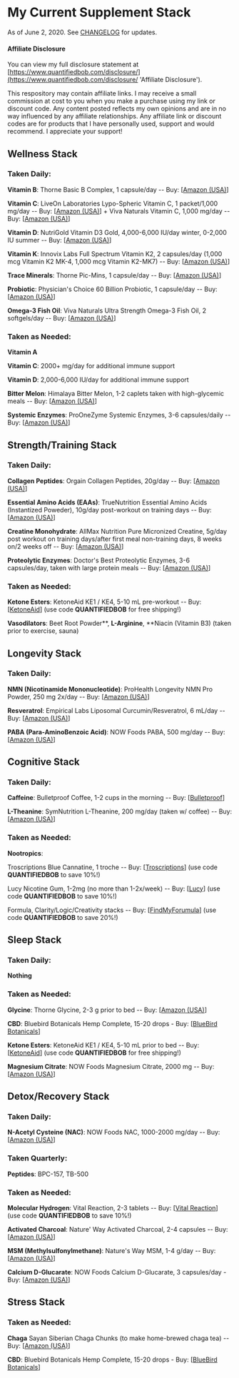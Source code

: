 # My Current Supplement Stack

As of June 2, 2020. See [CHANGELOG](CHANGELOG.md) for updates.

#### Affiliate Disclosure

You can view my full disclosure statement at [https://www.quantifiedbob.com/disclosure/](https://www.quantifiedbob.com/disclosure/ 'Affiliate Disclosure').

This respository may contain affiliate links. I may receive a small commission at cost to you when you make a purchase using my link or discount code. Any content posted reflects my own opinions and are in no way influenced by any affiliate relationships. Any affiliate link or discount codes are for products that I have personally used, support and would recommend. I appreciate your support!

## Wellness Stack

### Taken Daily:

**Vitamin B**: Thorne Basic B Complex, 1 capsule/day -- Buy: [[Amazon (USA)](https://www.quantifiedbob.com/go/thorne-basic-b-complex-az/)]

**Vitamin C**: LiveOn Laboratories Lypo-Spheric Vitamin C, 1 packet/1,000 mg/day -- Buy: [[Amazon (USA)](https://www.quantifiedbob.com/go/lypo-spheric-vitamin-c-az/)] + Viva Naturals Vitamin C, 1,000 mg/day -- Buy: [[Amazon (USA)](https://www.quantifiedbob.com/go/viva-naturals-vitamin-c-az/)]

**Vitamin D**: NutriGold Vitamin D3 Gold, 4,000-6,000 IU/day winter, 0-2,000 IU summer -- Buy: [[Amazon (USA)](https://www.quantifiedbob.com/go/nutrigold-vitamin-d-gold-az/)]

**Vitamin K**: Innovix Labs Full Spectrum Vitamin K2, 2 capsules/day (1,000 mcg Vitamin K2 MK-4, 1,000 mcg Vitamin K2-MK7) -- Buy: [[Amazon (USA)](https://www.quantifiedbob.com/go/innovix-labs-vitamin-k2-az/)]

**Trace Minerals**: Thorne Pic-Mins, 1 capsule/day -- Buy: [[Amazon (USA)](https://www.quantifiedbob.com/go/thorne-pic-mins-az/)]

**Probiotic**: Physician's Choice 60 Billion Probiotic, 1 capsule/day -- Buy: [[Amazon (USA)](https://www.quantifiedbob.com/go/physicians-choice-60-billion-probiotic-az/)]

**Omega-3 Fish Oil**: Viva Naturals Ultra Strength Omega-3 Fish Oil, 2 softgels/day -- Buy: [[Amazon (USA)](https://www.quantifiedbob.com/go/viva-naturals-omega-3-fish-oil-az/)]

### Taken as Needed:

**Vitamin A**

**Vitamin C**: 2000+ mg/day for additional immune support

**Vitamin D**: 2,000-6,000 IU/day for additional immune support

**Bitter Melon**: Himalaya Bitter Melon, 1-2 caplets taken with high-glycemic meals -- Buy: [[Amazon (USA)](https://www.quantifiedbob.com/go/himalaya-organic-bitter-melon-az/)]

**Systemic Enzymes**: ProOneZyme Systemic Enzymes, 3-6 capsules/daily -- Buy: [[Amazon (USA)](https://www.quantifiedbob.com/go/proonezyme-systemic-enzymes-az/)]

## Strength/Training Stack

### Taken Daily:

**Collagen Peptides**: Orgain Collagen Peptides, 20g/day -- Buy: [[Amazon (USA)](https://www.quantifiedbob.com/go/orgain-collagen-peptides-az/)]

**Essential Amino Acids (EAAs)**: TrueNutrition Essential Amino Acids (Instantized Poweder), 10g/day post-workout on training days -- Buy: [[Amazon (USA)](https://www.quantifiedbob.com/go/truenutrition-eaas-az/)]

**Creatine Monohydrate**: AllMax Nutrition Pure Micronized Creatine, 5g/day post workout on training days/after first meal non-training days, 8 weeks on/2 weeks off -- Buy: [[Amazon (USA)](https://www.quantifiedbob.com/go/allmax-creatine-monohydrate-micronized-az/)]

**Proteolytic Enzymes**: Doctor's Best Proteolytic Enzymes, 3-6 capsules/day, taken with large protein meals -- Buy: [[Amazon (USA)](https://www.quantifiedbob.com/go/doctors-best-proteolytic-enzymes-az/)]

### Taken as Needed:

**Ketone Esters**: KetoneAid KE1 / KE4, 5-10 mL pre-workout -- Buy: [[KetoneAid](http://quantifiedbob.com/go/ketoneaid)] (use code **QUANTIFIEDBOB** for free shipping!)

**Vasodilators**: Beet Root Powder**, **L-Arginine**, **Niacin (Vitamin B3) (taken prior to exercise, sauna)

## Longevity Stack

### Taken Daily:

**NMN (Nicotinamide Mononucleotide)**: ProHealth Longevity NMN Pro Powder, 250 mg 2x/day -- Buy: [[Amazon (USA)](https://www.quantifiedbob.com/go/prohealth-nmn-powder-az/)]

**Resveratrol**: Empirical Labs Liposomal Curcumin/Resveratrol, 6 mL/day -- Buy: [[Amazon (USA)](https://www.quantifiedbob.com/go/empirical-labs-curcumin-resveratrol-az/)]

**PABA (Para-AminoBenzoic Acid)**: NOW Foods PABA, 500 mg/day -- Buy: [[Amazon (USA)](https://www.quantifiedbob.com/go/now-foods-paba-az/)]

## Cognitive Stack

### Taken Daily:

**Caffeine**: Bulletproof Coffee, 1-2 cups in the morning -- Buy: [[Bulletproof](https://www.quantifiedbob.com/go/bulletproof/)]

**L-Theanine**: SymNutrition L-Theanine, 200 mg/day (taken w/ coffee) -- Buy: [[Amazon (USA)](https://www.quantifiedbob.com/go/symnutrition-l-theanine-az/)]

### Taken as Needed:

**Nootropics**:

Troscriptions Blue Cannatine, 1 troche -- Buy: [[Troscriptions](https://www.quantifiedbob.com/go/troscriptions/)] (use code **QUANTIFIEDBOB** to save 10%!)

Lucy Nicotine Gum, 1-2mg (no more than 1-2x/week) -- Buy: [[Lucy](https://www.quantifiedbob.com/go/troscriptions/)] (use code **QUANTIFIEDBOB** to save 10%!)

Formula, Clarity/Logic/Creativity stacks -- Buy: [[FindMyForumula](https://www.quantifiedbob.com/go/findmyformula/)] (use code **QUANTIFIEDBOB** to save 20%!)

## Sleep Stack

### Taken Daily:

**Nothing**

### Taken as Needed:

**Glycine**: Thorne Glycine, 2-3 g prior to bed -- Buy: [[Amazon (USA)](https://www.quantifiedbob.com/go/thorne-glycine-az/)]

**CBD**: Bluebird Botanicals Hemp Complete, 15-20 drops - Buy: [[BlueBird Botanicals](https://www.quantifiedbob.com/go/bluebird-botanicals/)]

**Ketone Esters**: KetoneAid KE1 / KE4, 5-10 mL prior to bed -- Buy: [[KetoneAid](http://quantifiedbob.com/go/ketoneaid)] (use code **QUANTIFIEDBOB** for free shipping!)

**Magnesium Citrate**: NOW Foods Magnesium Citrate, 2000 mg -- Buy: [[Amazon (USA)](https://www.quantifiedbob.com/go/now-foods-magnesium-citrate-az/)]

## Detox/Recovery Stack

### Taken Daily:

**N-Acetyl Cysteine (NAC)**: NOW Foods NAC, 1000-2000 mg/day -- Buy: [[Amazon (USA)](https://www.quantifiedbob.com/go/now-nac-az/)]

### Taken Quarterly:

**Peptides**: BPC-157, TB-500

### Taken as Needed:

**Molecular Hydrogen**: Vital Reaction, 2-3 tablets -- Buy: [[Vital Reaction](http://quantifiedbob.com/go/vital-reaction)] (use code **QUANTIFIEDBOB** to save 10%!)

**Activated Charcoal**: Nature' Way Activated Charcoal, 2-4 capsules -- Buy: [[Amazon (USA)](https://www.quantifiedbob.com/go/natures-way-activated-charcoal-az/)]

**MSM (Methylsulfonylmethane)**: Nature's Way MSM, 1-4 g/day -- Buy: [[Amazon (USA)](https://www.quantifiedbob.com/go/natures-way-msm-az/)]

**Calcium D-Glucarate**: NOW Foods Calcium D-Glucarate, 3 capsules/day - Buy: [[Amazon (USA)](https://www.quantifiedbob.com/go/now-foods-calcium-d-glucarate-az/)]

## Stress Stack

### Taken as Needed:

**Chaga** Sayan Siberian Chaga Chunks (to make home-brewed chaga tea) -- Buy: [[Amazon (USA)](https://www.quantifiedbob.com/go/sayan-chaga-chunks-az/)]

**CBD**: Bluebird Botanicals Hemp Complete, 15-20 drops - Buy: [[BlueBird Botanicals](https://www.quantifiedbob.com/go/bluebird-botanicals/)]

